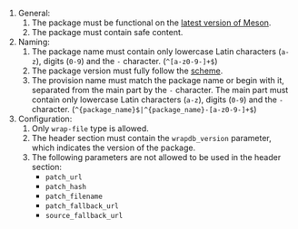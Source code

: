 1. General:
   1. The package must be functional on the [latest version of Meson](https://github.com/mesonbuild/meson/releases/latest).
   2. The package must contain safe content.
2. Naming:
   1. The package name must contain only lowercase Latin characters (`a-z`), digits (`0-9`) and the `-` character. (`^[a-z0-9-]+$`)
   2. The package version must fully follow the [scheme](https://packaging.python.org/en/latest/specifications/version-specifiers/#public-version-identifiers).
   3. The provision name must match the package name or begin with it, separated from the main part by the `-` character. The main part must contain only lowercase Latin characters (`a-z`), digits (`0-9`) and the `-` character. (`^{package_name}$|^{package_name}-[a-z0-9-]+$`)
3. Configuration:
   1. Only `wrap-file` type is allowed.
   2. The header section must contain the `wrapdb_version` parameter, which indicates the version of the package.
   3. The following parameters are not allowed to be used in the header section:
      - `patch_url`
      - `patch_hash`
      - `patch_filename`
      - `patch_fallback_url`
      - `source_fallback_url`

